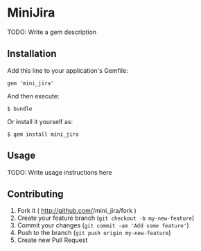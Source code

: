 # MiniJira

TODO: Write a gem description

## Installation

Add this line to your application's Gemfile:

    gem 'mini_jira'

And then execute:

    $ bundle

Or install it yourself as:

    $ gem install mini_jira

## Usage

TODO: Write usage instructions here

## Contributing

1. Fork it ( http://github.com/<my-github-username>/mini_jira/fork )
2. Create your feature branch (`git checkout -b my-new-feature`)
3. Commit your changes (`git commit -am 'Add some feature'`)
4. Push to the branch (`git push origin my-new-feature`)
5. Create new Pull Request
